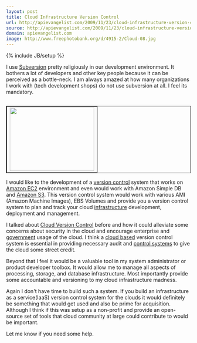```yaml
---
layout: post
title: Cloud Infrastructure Version Control
url: http://apievangelist.com/2009/11/23/cloud-infrastructure-version-control/
source: http://apievangelist.com/2009/11/23/cloud-infrastructure-version-control/
domain: apievangelist.com
image: http://www.freephotobank.org/d/4915-2/Cloud-08.jpg
---
```

{% include JB/setup %}<p>I use <a class="zem_slink" title="Subversion (software)" rel="homepage" href="http://subversion.tigris.org/">Subversion</a> pretty religiously in our development environment. It bothers a lot of developers and other key people because it can be perceived as a bottle-neck. I am always amazed at how many organizations I work with (tech development shops) do not use subversion at all. I feel its mandatory.
<table border="1" cellspacing="0" cellpadding="2" align="right" bordercolor="#000000">
<tbody>
<tr>
<td><img title="Clouds" src="http://www.freephotobank.org/d/4915-2/Cloud-08.jpg" alt="" width="230" height="173" /></td>
</tr>
</tbody></table>
I would like to the development of a <a class="zem_slink" title="Revision control" rel="wikipedia" href="http://en.wikipedia.org/wiki/Revision_control">version control</a> system that works on <a class="zem_slink" title="Amazon EC2" rel="homepage" href="http://amazon.com">Amazon EC2</a> environment and even would work with Amazon Simple DB and <a class="zem_slink" title="Amazon S3" rel="homepage" href="http://aws.amazon.com/s3">Amazon S3</a>. This version control system would work with various AMI (Amazon Machine Images), EBS Volumes and provide you a version control system to plan and track your cloud <a class="zem_slink" title="Infrastructure" rel="wikipedia" href="http://en.wikipedia.org/wiki/Infrastructure">infrastructure</a> development, deployment and management.<p></p>
I talked about <a href="http://www.kinlane.com/?p=494">Cloud Version Control</a> before and how it could alleviate some concerns about security in the cloud and encourage enterprise and <a class="zem_slink" title="Government" rel="wikipedia" href="http://en.wikipedia.org/wiki/Government">government</a> usage of the cloud. I think a <a class="zem_slink" title="Cloud Computing" rel="wikinvest" href="http://www.wikinvest.com/concept/Cloud_Computing">cloud based</a> version control system is essential in providing necessary audit and <a class="zem_slink" title="Control system" rel="wikipedia" href="http://en.wikipedia.org/wiki/Control_system">control systems</a> to give the cloud some street credit.<p></p>
Beyond that I feel it would be a valuable tool in my system administrator or product developer toolbox. It would allow me to manage all aspects of processing, storage, and database infrastructure. Most importantly provide some accountable and versioning to my cloud infrastructure madness.<p></p>
Again I don't have time to build such a system. If you build an infrastructure as a service(IaaS) version control system for the clouds it would definitely be something that would get used and also be prime for acquisition. Although I think if this was setup as a non-profit and provide an open-source set of tools that cloud community at large could contribute to would be important.<p></p>
Let me know if you need some help.
</p>
